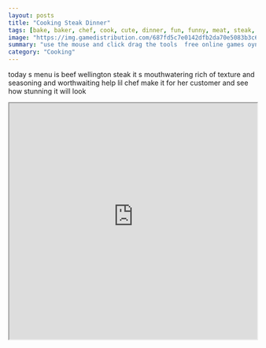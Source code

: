 ```yaml
---
layout: posts
title: "Cooking Steak Dinner"
tags: [bake, baker, chef, cook, cute, dinner, fun, funny, meat, steak, free, online, games, oyna, game, free, games, play, play, games]
image: "https://img.gamedistribution.com/687fd5c7e0142dfb2da70e5083b3c6a7.jpg"
summary: "use the mouse and click drag the tools  free online games oyna game free games play play games"
category: "Cooking"
---
```


today s menu is beef wellington steak it s mouthwatering rich of texture and seasoning and worthwaiting help lil chef make it for her customer and see how stunning it will look

<iframe width="100%" height="480px;" src="https://flash.gamedistribution.com?game=687fd5c7e0142dfb2da70e5083b3c6a7"></iframe>